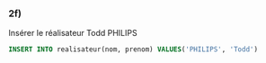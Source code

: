 ### 2f)

Insérer le réalisateur Todd PHILIPS

```sql
INSERT INTO realisateur(nom, prenom) VALUES('PHILIPS', 'Todd')
```